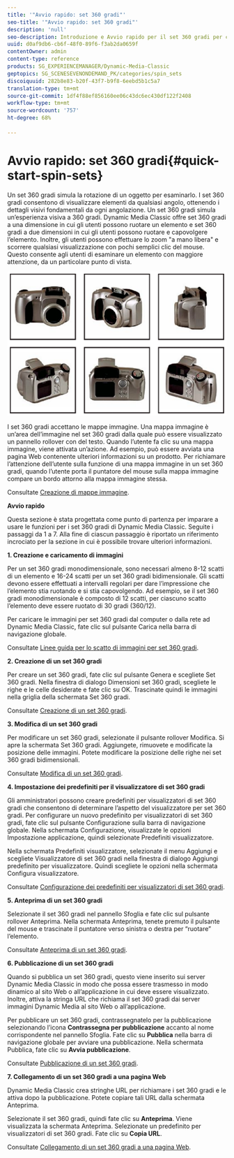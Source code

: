 ```yaml
---
title: '"Avvio rapido: set 360 gradi"'
seo-title: '"Avvio rapido: set 360 gradi"'
description: 'null'
seo-description: Introduzione e Avvio rapido per il set 360 gradi per consentirvi di iniziare a usare le funzioni più rapidamente.
uuid: d0af9db6-cb6f-48f0-89f6-f3ab2da0659f
contentOwner: admin
content-type: reference
products: SG_EXPERIENCEMANAGER/Dynamic-Media-Classic
geptopics: SG_SCENESEVENONDEMAND_PK/categories/spin_sets
discoiquuid: 282b8e83-b20f-43f7-b9f8-6eebd5b1c5a7
translation-type: tm+mt
source-git-commit: 1df4f88ef856160ee06c43dc6ec430df122f2408
workflow-type: tm+mt
source-wordcount: '757'
ht-degree: 68%

---
```



# Avvio rapido: set 360 gradi{#quick-start-spin-sets}

Un set 360 gradi simula la rotazione di un oggetto per esaminarlo. I set 360 gradi consentono di visualizzare elementi da qualsiasi angolo, ottenendo i dettagli visivi fondamentali da ogni angolazione. Un set 360 gradi simula un’esperienza visiva a 360 gradi. Dynamic Media Classic offre set 360 gradi a una dimensione in cui gli utenti possono ruotare un elemento e set 360 gradi a due dimensioni in cui gli utenti possono ruotare e capovolgere l’elemento. Inoltre, gli utenti possono effettuare lo zoom &quot;a mano libera&quot; e scorrere qualsiasi visualizzazione con pochi semplici clic del mouse. Questo consente agli utenti di esaminare un elemento con maggiore attenzione, da un particolare punto di vista.

![Immagini per un set 360 gradi](/help/assets/spin_set.png)

I set 360 gradi accettano le mappe immagine. Una mappa immagine è un’area dell’immagine nel set 360 gradi dalla quale può essere visualizzato un pannello rollover con del testo. Quando l’utente fa clic su una mappa immagine, viene attivata un’azione. Ad esempio, può essere avviata una pagina Web contenente ulteriori informazioni su un prodotto. Per richiamare l’attenzione dell’utente sulla funzione di una mappa immagine in un set 360 gradi, quando l’utente porta il puntatore del mouse sulla mappa immagine compare un bordo attorno alla mappa immagine stessa.

Consultate [Creazione di mappe immagine](creating-image-maps.md).

**Avvio rapido**

Questa sezione è stata progettata come punto di partenza per imparare a usare le funzioni per i set 360 gradi di Dynamic Media Classic. Seguite i passaggi da 1 a 7. Alla fine di ciascun passaggio è riportato un riferimento incrociato per la sezione in cui è possibile trovare ulteriori informazioni.

**1. Creazione e caricamento di immagini**

Per un set 360 gradi monodimensionale, sono necessari almeno 8-12 scatti di un elemento e 16-24 scatti per un set 360 gradi bidimensionale. Gli scatti devono essere effettuati a intervalli regolari per dare l’impressione che l’elemento stia ruotando e si stia capovolgendo. Ad esempio, se il set 360 gradi monodimensionale è composto di 12 scatti, per ciascuno scatto l’elemento deve essere ruotato di 30 gradi (360/12).

Per caricare le immagini per set 360 gradi dal computer o dalla rete ad Dynamic Media Classic, fate clic sul pulsante Carica nella barra di navigazione globale.

Consultate [Linee guida per lo scatto di immagini per set 360 gradi](creating-spin-set.md#guidelines-for-shooting-spin-set-images).

**2. Creazione di un set 360 gradi**

Per creare un set 360 gradi, fate clic sul pulsante Genera e scegliete Set 360 gradi. Nella finestra di dialogo Dimensioni set 360 gradi, scegliete le righe e le celle desiderate e fate clic su OK. Trascinate quindi le immagini nella griglia della schermata Set 360 gradi. 

Consultate [Creazione di un set 360 gradi](creating-spin-set.md#creating-a-spin-set).

<!-- 

Comment Type: remark
Last Modified By: unknown unknown 
Last Modified Date: 

<p>See <a href="#UnresolvedLink-sc7_spinsets_sp.xml#WS98ca2e6790647c06-245331fc135ab744793-8000">Including Image Maps in Spin Sets</a> to add clickable, hotspot regions, known as Image Maps, to images in a Spin Set. </p>

 -->

<!-- 

Comment Type: remark
Last Modified By: unknown unknown 
Last Modified Date: 

<p>See also <a href="#UnresolvedLink-sc7_spinsets_sp.xml#WS98ca2e6790647c06229f600f135ab7cc461-8000">Managing InfoPanel content</a>.</p>

 -->

**3. Modifica di un set 360 gradi**

Per modificare un set 360 gradi, selezionate il pulsante rollover Modifica. Si apre la schermata Set 360 gradi. Aggiungete, rimuovete e modificate la posizione delle immagini. Potete modificare la posizione delle righe nei set 360 gradi bidimensionali. 

Consultate [Modifica di un set 360 gradi](creating-spin-set.md#editing-a-spin-set).

**4. Impostazione dei predefiniti per il visualizzatore di set 360 gradi**

Gli amministratori possono creare predefiniti per visualizzatori di set 360 gradi che consentono di determinare l’aspetto del visualizzatore per set 360 gradi. Per configurare un nuovo predefinito per visualizzatori di set 360 gradi, fate clic sul pulsante Configurazione sulla barra di navigazione globale. Nella schermata Configurazione, visualizzate le opzioni Impostazione applicazione, quindi selezionate Predefiniti visualizzatore.

Nella schermata Predefiniti visualizzatore, selezionate il menu Aggiungi e scegliete Visualizzatore di set 360 gradi nella finestra di dialogo Aggiungi predefinito per visualizzatore. Quindi scegliete le opzioni nella schermata Configura visualizzatore. 

Consultate [Configurazione dei predefiniti per visualizzatori di set 360 gradi](setting-spin-set-viewer-presets.md#setting-up-spin-set-viewer-presets).

**5. Anteprima di un set 360 gradi**

Selezionate il set 360 gradi nel pannello Sfoglia e fate clic sul pulsante rollover Anteprima. Nella schermata Anteprima, tenete premuto il pulsante del mouse e trascinate il puntatore verso sinistra o destra per “ruotare” l’elemento.

Consultate [Anteprima di un set 360 gradi](previewing-spin-set.md#previewing-a-spin-set).

**6. Pubblicazione di un set 360 gradi**

Quando si pubblica un set 360 gradi, questo viene inserito sui server Dynamic Media Classic in modo che possa essere trasmesso in modo dinamico al sito Web o all’applicazione in cui deve essere visualizzato. Inoltre, attiva la stringa URL che richiama il set 360 gradi dai server immagini Dynamic Media al sito Web o all’applicazione.

Per pubblicare un set 360 gradi, contrassegnatelo per la pubblicazione selezionando l’icona **Contrassegna per pubblicazione** accanto al nome corrispondente nel pannello Sfoglia. Fate clic su **Pubblica** nella barra di navigazione globale per avviare una pubblicazione. Nella schermata Pubblica, fate clic su **Avvia pubblicazione**.

Consultate [Pubblicazione di un set 360 gradi](publishing-spin-set.md#publishing-a-spin-set).

**7. Collegamento di un set 360 gradi a una pagina Web**

Dynamic Media Classic crea stringhe URL per richiamare i set 360 gradi e le attiva dopo la pubblicazione. Potete copiare tali URL dalla schermata Anteprima.

Selezionate il set 360 gradi, quindi fate clic su **Anteprima**. Viene visualizzata la schermata Anteprima. Selezionate un predefinito per visualizzatori di set 360 gradi. Fate clic su **Copia URL**.

Consultate [Collegamento di un set 360 gradi a una pagina Web](linking-spin-set-web-page.md#linking-a-spin-set-to-a-web-page).

